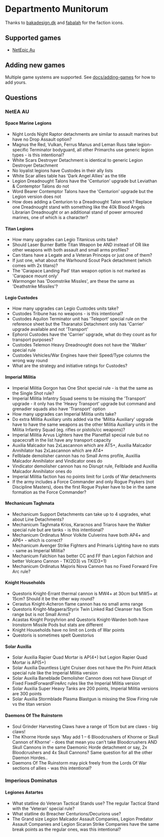 # Departmento Munitorum

Thanks to [bakadesign.dk](http://bakadesign.dk/warhammer-40-000-icons) and [fabalah](https://fabalah.com) for the faction icons.

## Supported games

* [NetEpic Au](http://epicau.com/mw/index.php/Main_Page)

## Adding new games

Multiple game systems are supported. See [docs/adding-games](./docs/adding-games.md) for how to add yours.

## Questions

### NetEA AU

#### Space Marine Legions

- Night Lords Night Raptor detachments are similar to assault marines but have no Drop Assault option?
- Magnus the Red, Vulkan, Ferrus Manus and Leman Russ take legion-specific Terminator bodyguard, all other Primarchs use generic legion types - is this intentional?
- White Scars Destroyer Detachment is identical to generic Legion Destroyer Detachment
- No loyalist legions have Custodes in their ally lists
- White Scar allies table has 'Dark Angel Allies' as the title
- Legion Dreadnought Talons have the 'Centurion' upgrade but Leviathan & Contemptor Talons do not
- Word Bearer Contemptor Talons have the 'Centurion' upgrade but the Legion version does not
- How does adding a Centurion to a Dreadnought Talon work? Replace one Dreadnought stand with something like the 40k Blood Angels Librarian Dreadnought or an additional stand of power armoured marines, one of which is a character?

#### Titan Legions

- How many upgrades can Legio Titanicus units take?
- Should Laser Burner Battle Titan Weapon be AND instead of OR like other weapons with both assault and small arms profiles?
- Can titans have a Legate and a Veteran Princeps or just one of them?
- If just one, what about the Warhound Scout Pack detachment (which comes with 2x titans)?
- The 'Carapace Landing Pad' titan weapon option is not marked as 'Carapace mount only'
- Warmonger has 'Doomstrike Missles', are these the same as 'Deathstrike Missiles'?

#### Legio Custodes

- How many upgrades can Legio Custodes units take?
- Custodes Tribune has no weapons - is this intentional?
- Custodes Aquilon Terminator unit has 'Teleport' special rule on the reference sheet but the Tharanatoi Detachment only has 'Carrier' upgrade available and not 'Transport'
- Ephoroi Custodes have the 'Carrier' upgrade, what do they count as for transport purposes?
- Custodes Telemon Heavy Dreadnought does not have the 'Walker' special rule
- Custodes Vehicles/War Engines have their Speed/Type columns the wrong way round
- What are the strategy and initiative ratings for Custodes?

#### Imperial Militia

- Imperial Militia Gorgon has One Shot special rule - is that the same as the Single Shot rule?
- Imperial Militia Infantry Squad seems to be missing the 'Transport' upgrade - it only has the 'Heavy Transport' upgrade but command and grenadier squads also have 'Transport' option
- How many upgrades can Imperial Militia units take?
- Do extra Militia Auxiliary units added via the 'Militia Auxiliary' upgrade have to have the same weapons as the other Militia Auxiliary units in the Militia Infantry Squad (eg. rifles or pistols/cc weapons)?
- Imperial Militia Arvus Lighters have the Planetfall special rule but no spacecraft in the list have any transport capacity
- Auxilia Malcador has 2xLascannon which are AT5+, Auxilia Malcador Annihilator has 2xLascannon which are AT4+
- Fellblade demolisher cannon has no Small Arms profile, Auxillia Malcador Annihilator and Vindicator ones do
- Vindicator demolisher cannon has no Disrupt rule, Fellblade and Auxillia Malcador Annihilator ones do
- Imperial Militia faction has no points limit for Lords of War detachments
- If the army includes a Force Commander and only Rogue Psykers (not Discipline Masters), does the first Rogue Psyker have to be in the same formation as the Force Commander?

#### Mechanicum Taghmata

- Mechanicum Support Detachments can take up to 4 upgrades, what about Line Detachments?
- Mechanicum Taghmata Krios, Karacnos and Triaros have the Walker special rule but are tanks - is this intentional?
- Mechanicum Ordinatus Minor Volkite Culverins have both AP4+ and AP6+ - which is correct?
- Mechanicum Avenger Strike Fighters and Primaris Lighting have no stats - same as Imperial Militia?
- Mechanicum Falchion has better CC and FF than Legion Falchion and better Volcano Cannon - TK(2D3) vs TK(D3+1)
- Mechanicum Ordinatus Majoris Nova Cannon has no Fixed Forward Fire Arc rule?

#### Knight Households

- Questoris Knight-Errant thermal cannon is MW4+ at 30cm but MW5+ at 15cm? Should it be the other way round?
- Cerastus Knight-Acheron flame cannon has no small arms range
- Questoris Knight-Magaera/Styrix Twin Linked Rad Cleanser has 15cm range but is not Small Arms?
- Acastas Knight Porpyhrion and Questoris Knight-Warden both have Ironstorm Missile Pods but stats are different
- Knight Households have no limit on Lords of War points
- Questoris is sometimes spelt Questorius

#### Solar Auxilia

- Solar Auxilia Rapier Quad Mortar is AP(4+) but Legion Rapier Quad Mortar is AP(5+)
- Solar Auxilia Dauntless Light Cruiser does not have the Pin Point Attack special rule like the Imperial Militia version
- Solar Auxilia Baneblade Demolisher Cannon does not have Disrupt of Fixed FixedForwardFireArc rules like the Imperial Militia version
- Solar Auxilia Super Heavy Tanks are 200 points, Imperial Militia versions are 300 points
- Solar Auxilia Stormblade Plasma Blastgun is missing the Slow Firing rule vs the titan version

#### Daemons Of The Ruinstorm

- Soul Grinder Harvesting Claws have a range of 15cm but are claws - big claws!
- The Khorne Horde says 'May add 1 – 6 Bloodcrushers of Khorne or Skull Cannon of Khorne' - does that mean you can't take Bloodcrushers AND Skull Cannons in the same Daemonic Horde detachment or say, 2x Bloodcrushers and 4x Skull Cannons?  Same question for all the other Daemon Hordes..
- Daemons Of The Ruinstorm may pick freely from the Lords Of War sections of allies - was this intentional?

### Imperious Dominatus

#### Legiones Astartes

- What statline do Veteran Tactical Stands use?  The regular Tactical Stand with the 'Veteran' special rule?
- What statline do Breacher Centurions/Decurions use?
- The Grand size Legion Malcador Assault Companies, Legion Predator Assault Companies and Legion Sicaran Strike Companies have the same break points as the regular ones, was this intentional?
